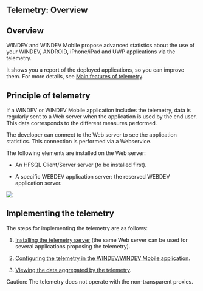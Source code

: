 
## Telemetry: Overview
			

<a name="NOTE1"></a>
<a name="NOTE1_1"></a>


## Overview
<a name="overview_ELTTEXTE000113"></a>
WINDEV and WINDEV Mobile propose advanced statistics about the use of your WINDEV, ANDROID, iPhone/iPad and UWP applications via the telemetry. 

It shows you a report of the deployed applications, so you can improve them. For more details, see [Main features of telemetry](../WDLang1/1410086602.md). 



<a name="NOTE2"></a>
<a name="NOTE2_1"></a>


## Principle of telemetry
<a name="principle_telemetry_ELTTEXTE000137"></a>
If a WINDEV or WINDEV Mobile application includes the telemetry, data is regularly sent to a Web server when the application is used by the end user. This data corresponds to the different measures performed. 

The developer can connect to the Web server to see the application statistics. This connection is performed via a Webservice.  

The following elements are installed on the Web server: 

- An HFSQL Client/Server server (to be installed first). 

- A specific WEBDEV application server: the reserved WEBDEV application server. 




![](https://doc.pcsoft.fr/en-US/images/image.awp?langid=3&name=Telemetrie.gif)


<a name="NOTE3"></a>
<a name="NOTE3_1"></a>


## Implementing the telemetry
<a name="implementing_the_telemetry_ELTTEXTE000161"></a>
The steps for implementing the telemetry are as follows: 

1. [Installing the telemetry server](../WDLang1/1410086581.md) (the same Web server can be used for several applications proposing the telemetry). 

2. [Configuring the telemetry in the WINDEV/WINDEV Mobile application](../WDLang1/1410086582.md). 

3. [Viewing the data aggregated by the telemetry](../WDLang1/1410086583.md). 




Caution: The telemetry does not operate with the non-transparent proxies.


